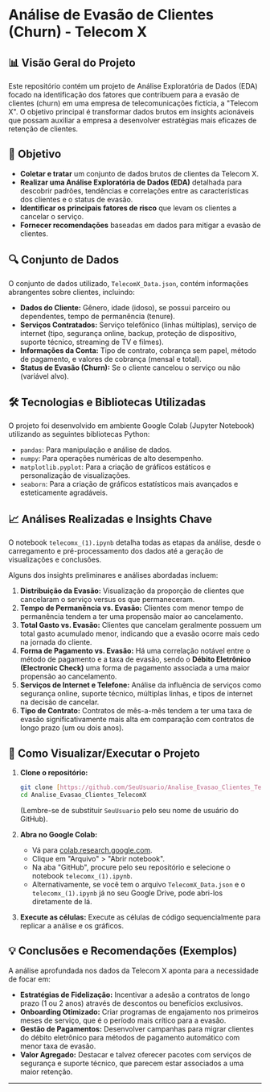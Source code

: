 # Análise de Evasão de Clientes (Churn) - Telecom X

## 📊 Visão Geral do Projeto

Este repositório contém um projeto de Análise Exploratória de Dados (EDA) focado na identificação dos fatores que contribuem para a evasão de clientes (churn) em uma empresa de telecomunicações fictícia, a "Telecom X". O objetivo principal é transformar dados brutos em insights acionáveis que possam auxiliar a empresa a desenvolver estratégias mais eficazes de retenção de clientes.

## 🚀 Objetivo

* **Coletar e tratar** um conjunto de dados brutos de clientes da Telecom X.
* **Realizar uma Análise Exploratória de Dados (EDA)** detalhada para descobrir padrões, tendências e correlações entre as características dos clientes e o status de evasão.
* **Identificar os principais fatores de risco** que levam os clientes a cancelar o serviço.
* **Fornecer recomendações** baseadas em dados para mitigar a evasão de clientes.

## 🔍 Conjunto de Dados

O conjunto de dados utilizado, `TelecomX_Data.json`, contém informações abrangentes sobre clientes, incluindo:

* **Dados do Cliente:** Gênero, idade (idoso), se possui parceiro ou dependentes, tempo de permanência (tenure).
* **Serviços Contratados:** Serviço telefônico (linhas múltiplas), serviço de internet (tipo, segurança online, backup, proteção de dispositivo, suporte técnico, streaming de TV e filmes).
* **Informações da Conta:** Tipo de contrato, cobrança sem papel, método de pagamento, e valores de cobrança (mensal e total).
* **Status de Evasão (Churn):** Se o cliente cancelou o serviço ou não (variável alvo).

## 🛠️ Tecnologias e Bibliotecas Utilizadas

O projeto foi desenvolvido em ambiente Google Colab (Jupyter Notebook) utilizando as seguintes bibliotecas Python:

* `pandas`: Para manipulação e análise de dados.
* `numpy`: Para operações numéricas de alto desempenho.
* `matplotlib.pyplot`: Para a criação de gráficos estáticos e personalização de visualizações.
* `seaborn`: Para a criação de gráficos estatísticos mais avançados e esteticamente agradáveis.

## 📈 Análises Realizadas e Insights Chave

O notebook `telecomx_(1).ipynb` detalha todas as etapas da análise, desde o carregamento e pré-processamento dos dados até a geração de visualizações e conclusões.

Alguns dos insights preliminares e análises abordadas incluem:

1.  **Distribuição da Evasão:** Visualização da proporção de clientes que cancelaram o serviço versus os que permaneceram.
2.  **Tempo de Permanência vs. Evasão:** Clientes com menor tempo de permanência tendem a ter uma propensão maior ao cancelamento.
3.  **Total Gasto vs. Evasão:** Clientes que cancelam geralmente possuem um total gasto acumulado menor, indicando que a evasão ocorre mais cedo na jornada do cliente.
4.  **Forma de Pagamento vs. Evasão:** Há uma correlação notável entre o método de pagamento e a taxa de evasão, sendo o **Débito Eletrônico (Electronic Check)** uma forma de pagamento associada a uma maior propensão ao cancelamento.
5.  **Serviços de Internet e Telefone:** Análise da influência de serviços como segurança online, suporte técnico, múltiplas linhas, e tipos de internet na decisão de cancelar.
6.  **Tipo de Contrato:** Contratos de mês-a-mês tendem a ter uma taxa de evasão significativamente mais alta em comparação com contratos de longo prazo (um ou dois anos).

## 🚀 Como Visualizar/Executar o Projeto

1.  **Clone o repositório:**
    ```bash
    git clone [https://github.com/SeuUsuario/Analise_Evasao_Clientes_TelecomX.git](https://github.com/SeuUsuario/Analise_Evasao_Clientes_TelecomX.git)
    cd Analise_Evasao_Clientes_TelecomX
    ```
    (Lembre-se de substituir `SeuUsuario` pelo seu nome de usuário do GitHub).

2.  **Abra no Google Colab:**
    * Vá para [colab.research.google.com](https://colab.research.google.com/).
    * Clique em "Arquivo" > "Abrir notebook".
    * Na aba "GitHub", procure pelo seu repositório e selecione o notebook `telecomx_(1).ipynb`.
    * Alternativamente, se você tem o arquivo `TelecomX_Data.json` e o `telecomx_(1).ipynb` já no seu Google Drive, pode abri-los diretamente de lá.

3.  **Execute as células:** Execute as células de código sequencialmente para replicar a análise e os gráficos.

## 💡 Conclusões e Recomendações (Exemplos)

A análise aprofundada nos dados da Telecom X aponta para a necessidade de focar em:

* **Estratégias de Fidelização:** Incentivar a adesão a contratos de longo prazo (1 ou 2 anos) através de descontos ou benefícios exclusivos.
* **Onboarding Otimizado:** Criar programas de engajamento nos primeiros meses de serviço, que é o período mais crítico para a evasão.
* **Gestão de Pagamentos:** Desenvolver campanhas para migrar clientes do débito eletrônico para métodos de pagamento automático com menor taxa de evasão.
* **Valor Agregado:** Destacar e talvez oferecer pacotes com serviços de segurança e suporte técnico, que parecem estar associados a uma maior retenção.


---

